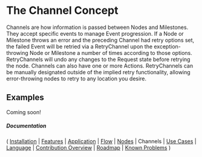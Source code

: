 # The Channel Concept

Channels are how information is passed between Nodes and Milestones. They accept specific events to manage Event progression. If a Node or Milestone throws an error and the preceding Channel had retry options set, the failed Event will be retried via a RetryChannel upon the exception-throwing Node or Milestone a number of times according to those options. RetryChannels will undo any changes to the Request state before retrying the node. Channels can also have one or more Actions.  RetryChannels can be manually designated outside of the implied retry functionality, allowing error-throwing nodes to retry to any location you desire.

## Examples

Coming soon!

##### Documentation

( 
[Installation](01-installation.md) | 
[Features](07-features.md) | 
[Application](02-application.md) | 
[Flow](03-flow.md) | 
[Nodes](04-nodes.md) | 
Channels | 
[Use Cases](06-use-cases.md) | 
[Language](08-language.md) | 
[Contribution Overview](09-contribution.md) | 
[Roadmap](10-roadmap.md) | 
[Known Problems](11-known-problems.md)
)
